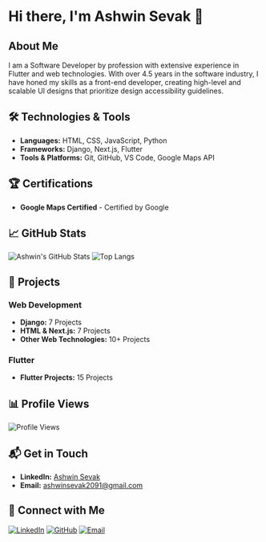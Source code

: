 # Hi there, I'm Ashwin Sevak 👋

## About Me

I am a Software Developer by profession with extensive experience in Flutter and web technologies. With over 4.5 years in the software industry, I have honed my skills as a front-end developer, creating high-level and scalable UI designs that prioritize design accessibility guidelines.

## 🛠️ Technologies & Tools

- **Languages:** HTML, CSS, JavaScript, Python
- **Frameworks:** Django, Next.js, Flutter
- **Tools & Platforms:** Git, GitHub, VS Code, Google Maps API

## 🏆 Certifications

- **Google Maps Certified** - Certified by Google

## 📈 GitHub Stats

![Ashwin's GitHub Stats](https://github-readme-stats.vercel.app/api?username=ashwinsevak1808&show_icons=true&theme=radical)
![Top Langs](https://github-readme-stats.vercel.app/api/top-langs/?username=ashwinsevak1808&layout=compact&theme=radical)

## 🚀 Projects

### Web Development
- **Django:** 7 Projects
- **HTML & Next.js:** 7 Projects
- **Other Web Technologies:** 10+ Projects

### Flutter
- **Flutter Projects:** 15 Projects

## 📊 Profile Views

![Profile Views](https://komarev.com/ghpvc/?username=ashwinsevak1808&color=blue)

## 📬 Get in Touch

- **LinkedIn:** [Ashwin Sevak](https://www.linkedin.com/in/ashwin-sevak)
- **Email:** [ashwinsevak2091@gmail.com](mailto:ashwinsevak2091@gmail.com)

## 🔗 Connect with Me

[![LinkedIn](https://img.shields.io/badge/LinkedIn-Ashwin%20Sevak-blue)](https://www.linkedin.com/in/ashwin-sevak)
[![GitHub](https://img.shields.io/badge/GitHub-ashwinsevak1808-black)](https://github.com/ashwinsevak1808)
[![Email](https://img.shields.io/badge/Email-ashwinsevak2091%40gmail.com-red)](mailto:ashwinsevak2091@gmail.com)
